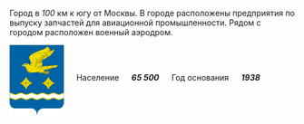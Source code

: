 <!--2021-10-30 01:25:20-->
Город в *100* км к югу от Москвы.
В городе расположены предприятия по выпуску запчастей для авиационной промышленности.
Рядом с городом расположен военный аэродром.

<img src="/posts/Места Подмосковья/im/Stupino.png" align="middle" width="96px"> &emsp; 
Население &emsp; ***65 500*** &emsp;
Год основания &emsp; ***1938***